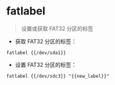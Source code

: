 # fatlabel

> 设置或获取 FAT32 分区的标签

- 获取 FAT32 分区的标签：

`fatlabel {{/dev/sda1}}`

- 设置 FAT32 分区的标签：

`fatlabel {{/dev/sdc3}} "{{new_label}}"`

[#]: contributors: ([李峰])